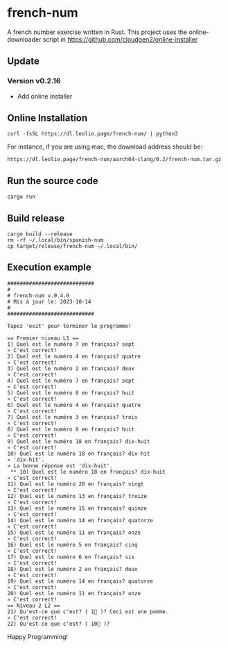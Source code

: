 # french-num
A french number exercise written in Rust.  This project uses the online-downloader script in https://github.com/cloudgen2/online-installer
## Update

### Version v0.2.16 
 * Add online installer

## Online Installation
```
curl -fsSL https://dl.leolio.page/french-num/ | python3
```
For instance, if you are using mac, the download address should be:
```
https://dl.leolio.page/french-num/aarch64-clang/0.2/french-num.tar.gz
```

## Run the source code
```
cargo run
```

## Build release
```
cargo build --release
rm -rf ~/.local/bin/spanish-num
cp target/release/french-num ~/.local/bin/
```

## Execution example

```
############################
#
# french-num v.0.4.0
# Mis à jour le: 2023-10-14
#
############################

Tapez 'exit' pour terminer le programme!

== Premier niveau L1 ==
1) Quel est le numéro 7 en français? sept
» C'est correct!
2) Quel est le numéro 4 en français? quatre
» C'est correct!
3) Quel est le numéro 2 en français? deux
» C'est correct!
4) Quel est le numéro 7 en français? sept
» C'est correct!
5) Quel est le numéro 8 en français? huit
» C'est correct!
6) Quel est le numéro 4 en français? quatre
» C'est correct!
7) Quel est le numéro 3 en français? trois
» C'est correct!
8) Quel est le numéro 8 en français? huit
» C'est correct!
9) Quel est le numéro 18 en français? dix-huit
» C'est correct!
10) Quel est le numéro 18 en français? dix-hit
» 'dix-hit'.
» La bonne réponse est 'dix-huit'.
 ** 10) Quel est le numéro 18 en français? dix-huit
» C'est correct!
11) Quel est le numéro 20 en français? vingt
» C'est correct!
12) Quel est le numéro 13 en français? treize
» C'est correct!
13) Quel est le numéro 15 en français? quinze
» C'est correct!
14) Quel est le numéro 14 en français? quatorze
» C'est correct!
15) Quel est le numéro 11 en français? onze
» C'est correct!
16) Quel est le numéro 5 en français? cinq
» C'est correct!
17) Quel est le numéro 6 en français? six
» C'est correct!
18) Quel est le numéro 2 en français? deux
» C'est correct!
19) Quel est le numéro 14 en français? quatorze
» C'est correct!
20) Quel est le numéro 11 en français? onze
» C'est correct!
== Niveau 2 L2 ==
21) Qu'est-ce que c'est? ( 1🍎 )? Ceci est une pomme.
» C'est correct!
22) Qu'est-ce que c'est? ( 10🍎 )? 
```

Happy Programming!

